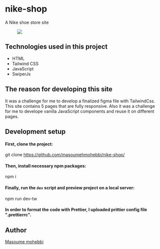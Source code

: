 # nike-shop
A Nike shoe store site

<figure>
  <img src="https://github.com/masoumehmohebbi/tailwind-css-nike-shop/blob/main/website-Image.png"/>
</figure>

## Technologies used in this project

<ul>
  <li>HTML</li>
  <li>Tailwind CSS</li>
  <li>JavaScript</li>
   <li>SwiperJs</li>
</ul>

## The reason for developing this site
It was a challenge for me to develop a finalized figma file with TailwindCss. This site contains 5 pages that are fully responsive.
Also it was a challenge for me to develope vanilla JavaScript components and reuse it on different pages.

## Development setup

#### First, clone the project:
git clone https://github.com/masoumehmohebbi/nike-shop/

#### Then, install necessary npm packages:
npm i
#### Finally, run the `dev` script and preview project on a local server:
npm run dev-tw

#### In order to format the code with Prettier, I uploaded prittier config file ".prettierrc".

## Author

<a href="https://www.linkedin.com/in/masoume-mohebbi-838058227">Masoume mohebbi</a>
